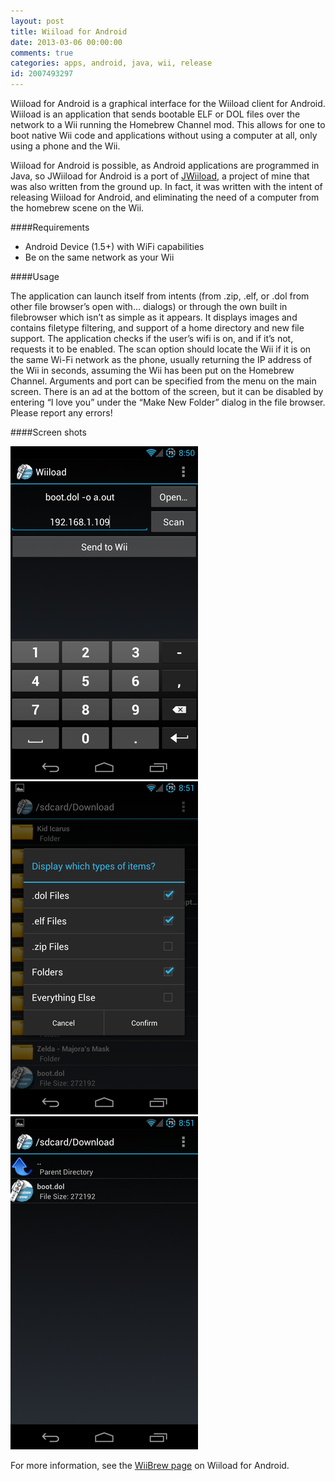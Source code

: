 ```yaml
---
layout: post
title: Wiiload for Android
date: 2013-03-06 00:00:00
comments: true
categories: apps, android, java, wii, release
id: 2007493297
---
```


Wiiload for Android is a graphical interface for the Wiiload client for Android. Wiiload is an application that sends bootable ELF or DOL files over the network to a Wii running the Homebrew Channel mod. This allows for one to boot native Wii code and applications without using a computer at all, only using a phone and the Wii.

Wiiload for Android is possible, as Android applications are programmed in Java, so JWiiload for Android is a port of [JWiiload](http://vgmoose.com/9909702342), a project of mine that was also written from the ground up. In fact, it was written with the intent of releasing Wiiload for Android, and eliminating the need of a computer from the homebrew scene on the Wii.

####Requirements

- Android Device (1.5+) with WiFi capabilities
- Be on the same network as your Wii

####Usage

The application can launch itself from intents (from .zip, .elf, or .dol from other file browser’s open with… dialogs) or through the own built in filebrowser which isn’t as simple as it appears. It displays images and contains filetype filtering, and support of a home directory and new file support. The application checks if the user’s wifi is on, and if it’s not, requests it to be enabled. The scan option should locate the Wii if it is on the same Wi-Fi network as the phone, usually returning the IP address of the Wii in seconds, assuming the Wii has been put on the Homebrew Channel. Arguments and port can be specified from the menu on the main screen. There is an ad at the bottom of the screen, but it can be disabled by entering “I love you” under the “Make New Folder” dialog in the file browser. Please report any errors!

####Screen shots

![Android](300px-Screenshot_2012-06-12-20-50-47.png) ![Android](300px-Screenshot_2012-06-12-20-51-32.png) ![Android](300px-Screenshot_2012-06-12-20-51-46.png)

For more information, see the [WiiBrew page](http://wiibrew.org/wiki/JWiiload#Wiiload_for_Android) on Wiiload for Android.